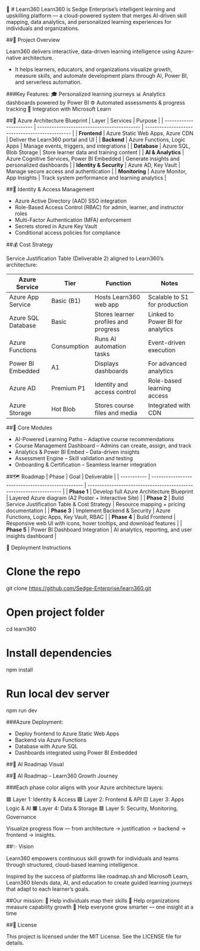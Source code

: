 🧠 # Learn360
Learn360 is Sedge Enterprise’s intelligent learning and upskilling platform — a cloud-powered system that merges AI-driven skill mapping, data analytics, and personalized learning experiences for individuals and organizations.

##🧭 Project Overview

Learn360 delivers interactive, data-driven learning intelligence using Azure-native architecture.
- It helps learners, educators, and organizations visualize growth, measure skills, and automate development plans through AI, Power BI, and serverless automation.

###Key Features:
🎓 Personalized learning journeys
📊 Analytics dashboards powered by Power BI
⚙️ Automated assessments & progress tracking
🔗 Integration with Microsoft Learn

##🧱 Azure Architecture Blueprint
| Layer                   | Services                                    | Purpose                                         |
| ----------------------- | ------------------------------------------- | ----------------------------------------------- |
| **Frontend**            | Azure Static Web Apps, Azure CDN            | Deliver the Learn360 portal and UI              |
| **Backend**             | Azure Functions, Logic Apps                 | Manage events, triggers, and integrations       |
| **Database**            | Azure SQL, Blob Storage                     | Store learner data and training content         |
| **AI & Analytics**      | Azure Cognitive Services, Power BI Embedded | Generate insights and personalized dashboards   |
| **Identity & Security** | Azure AD, Key Vault                         | Manage secure access and authentication         |
| **Monitoring**          | Azure Monitor, App Insights                 | Track system performance and learning analytics |

##🔐 Identity & Access Management

- Azure Active Directory (AAD) SSO integration
- Role-Based Access Control (RBAC) for admin, learner, and instructor roles
- Multi-Factor Authentication (MFA) enforcement
- Secrets stored in Azure Key Vault
- Conditional access policies for compliance

##💰 Cost Strategy

Service Justification Table (Deliverable 2) aligned to Learn360’s architecture:

| Azure Service      | Tier        | Function                             | Notes                            |
| ------------------ | ----------- | ------------------------------------ | -------------------------------- |
| Azure App Service  | Basic (B1)  | Hosts Learn360 web app               | Scalable to S1 for production    |
| Azure SQL Database | Basic       | Stores learner profiles and progress | Linked to Power BI for analytics |
| Azure Functions    | Consumption | Runs AI automation tasks             | Event-driven execution           |
| Power BI Embedded  | A1          | Displays dashboards                  | For advanced analytics           |
| Azure AD           | Premium P1  | Identity and access control          | Role-based learning access       |
| Azure Storage      | Hot Blob    | Stores course files and media        | Integrated with CDN              |

##🧩 Core Modules

- AI-Powered Learning Paths – Adaptive course recommendations
- Course Management Dashboard – Admins can create, assign, and track
- Analytics & Power BI Embed – Data-driven insights
- Assessment Engine – Skill validation and testing
- Onboarding & Certification – Seamless learner integration

##🗺 Roadmap
| Phase       | Goal                                              | Deliverable                                                         |
| ----------- | ------------------------------------------------- | ------------------------------------------------------------------- |
| **Phase 1** | Develop full Azure Architecture Blueprint         | Layered Azure diagram (A2 Poster + Interactive Site)                |
| **Phase 2** | Build Service Justification Table & Cost Strategy | Resource mapping + pricing documentation                            |
| **Phase 3** | Implement Backend & Security                      | Azure Functions, Logic Apps, Key Vault, RBAC                        |
| **Phase 4** | Build Frontend                                    | Responsive web UI with icons, hover tooltips, and download features |
| **Phase 5** | Power BI Dashboard Integration                    | AI analytics, reporting, and user insights dashboard                |

🚀 Deployment Instructions
# Clone the repo
git clone https://github.com/Sedge-Enterprise/learn360.git

# Open project folder
cd learn360

# Install dependencies
npm install

# Run local dev server
npm run dev

###Azure Deployment:

- Deploy frontend to Azure Static Web Apps
- Backend via Azure Functions
- Database with Azure SQL
- Dashboards integrated using Power BI Embedded

##🧭 AI Roadmap Visual

##🧩 AI Roadmap – Learn360 Growth Journey

###Each phase color aligns with your Azure architecture layers:

🟦 Layer 1: Identity & Access
🟩 Layer 2: Frontend & API
🟨 Layer 3: Apps Logic & AI
🟧 Layer 4: Data & Storage
🟥 Layer 5: Security, Monitoring, Governance

Visualize progress flow — from architecture → justification → backend → frontend → insights.

##✨ Vision

Learn360 empowers continuous skill growth for individuals and teams through structured, cloud-based learning intelligence.

Inspired by the success of platforms like roadmap.sh and Microsoft Learn, Learn360 blends data, AI, and education to create guided learning journeys that adapt to each learner’s goals.

##Our mission:
🔹 Help individuals map their skills
🔹 Help organizations measure capability growth
🔹 Help everyone grow smarter — one insight at a time

##📄 License

This project is licensed under the MIT License.
See the LICENSE file for details.
 

